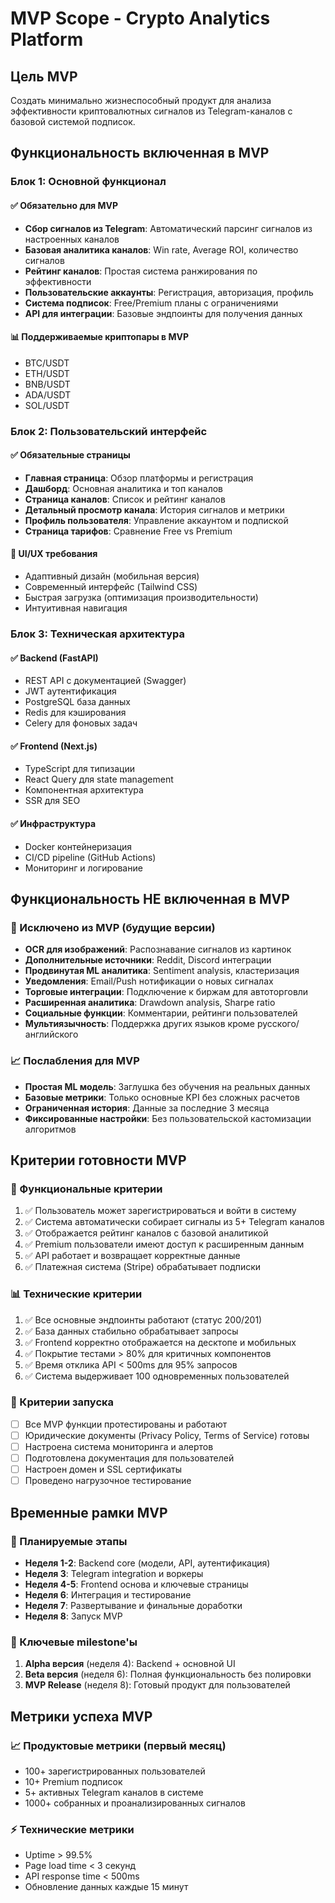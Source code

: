 # MVP Scope - Crypto Analytics Platform

## Цель MVP
Создать минимально жизнеспособный продукт для анализа эффективности криптовалютных сигналов из Telegram-каналов с базовой системой подписок.

## Функциональность включенная в MVP

### Блок 1: Основной функционал
#### ✅ Обязательно для MVP
- **Сбор сигналов из Telegram**: Автоматический парсинг сигналов из настроенных каналов
- **Базовая аналитика каналов**: Win rate, Average ROI, количество сигналов
- **Рейтинг каналов**: Простая система ранжирования по эффективности
- **Пользовательские аккаунты**: Регистрация, авторизация, профиль
- **Система подписок**: Free/Premium планы с ограничениями
- **API для интеграции**: Базовые эндпоинты для получения данных

#### 📊 Поддерживаемые криптопары в MVP
- BTC/USDT
- ETH/USDT  
- BNB/USDT
- ADA/USDT
- SOL/USDT

### Блок 2: Пользовательский интерфейс
#### ✅ Обязательные страницы
- **Главная страница**: Обзор платформы и регистрация
- **Дашборд**: Основная аналитика и топ каналов
- **Страница каналов**: Список и рейтинг каналов
- **Детальный просмотр канала**: История сигналов и метрики
- **Профиль пользователя**: Управление аккаунтом и подпиской
- **Страница тарифов**: Сравнение Free vs Premium

#### 🎨 UI/UX требования
- Адаптивный дизайн (мобильная версия)
- Современный интерфейс (Tailwind CSS)
- Быстрая загрузка (оптимизация производительности)
- Интуитивная навигация

### Блок 3: Техническая архитектура
#### ✅ Backend (FastAPI)
- REST API с документацией (Swagger)
- JWT аутентификация
- PostgreSQL база данных
- Redis для кэширования
- Celery для фоновых задач

#### ✅ Frontend (Next.js)
- TypeScript для типизации
- React Query для state management
- Компонентная архитектура
- SSR для SEO

#### ✅ Инфраструктура
- Docker контейнеризация
- CI/CD pipeline (GitHub Actions)
- Мониторинг и логирование

## Функциональность НЕ включенная в MVP

### 🚫 Исключено из MVP (будущие версии)
- **OCR для изображений**: Распознавание сигналов из картинок
- **Дополнительные источники**: Reddit, Discord интеграции  
- **Продвинутая ML аналитика**: Sentiment analysis, кластеризация
- **Уведомления**: Email/Push нотификации о новых сигналах
- **Торговые интеграции**: Подключение к биржам для автоторговли
- **Расширенная аналитика**: Drawdown analysis, Sharpe ratio
- **Социальные функции**: Комментарии, рейтинги пользователей
- **Мультиязычность**: Поддержка других языков кроме русского/английского

### 📈 Послабления для MVP
- **Простая ML модель**: Заглушка без обучения на реальных данных
- **Базовые метрики**: Только основные KPI без сложных расчетов
- **Ограниченная история**: Данные за последние 3 месяца
- **Фиксированные настройки**: Без пользовательской кастомизации алгоритмов

## Критерии готовности MVP

### 🎯 Функциональные критерии
1. ✅ Пользователь может зарегистрироваться и войти в систему
2. ✅ Система автоматически собирает сигналы из 5+ Telegram каналов
3. ✅ Отображается рейтинг каналов с базовой аналитикой
4. ✅ Premium пользователи имеют доступ к расширенным данным
5. ✅ API работает и возвращает корректные данные
6. ✅ Платежная система (Stripe) обрабатывает подписки

### 📊 Технические критерии
1. ✅ Все основные эндпоинты работают (статус 200/201)
2. ✅ База данных стабильно обрабатывает запросы
3. ✅ Frontend корректно отображается на десктопе и мобильных
4. ✅ Покрытие тестами > 80% для критичных компонентов
5. ✅ Время отклика API < 500ms для 95% запросов
6. ✅ Система выдерживает 100 одновременных пользователей

### 🚀 Критерии запуска
- [ ] Все MVP функции протестированы и работают
- [ ] Юридические документы (Privacy Policy, Terms of Service) готовы
- [ ] Настроена система мониторинга и алертов
- [ ] Подготовлена документация для пользователей
- [ ] Настроен домен и SSL сертификаты
- [ ] Проведено нагрузочное тестирование

## Временные рамки MVP

### 📅 Планируемые этапы
- **Неделя 1-2**: Backend core (модели, API, аутентификация)
- **Неделя 3**: Telegram integration и воркеры
- **Неделя 4-5**: Frontend основа и ключевые страницы  
- **Неделя 6**: Интеграция и тестирование
- **Неделя 7**: Развертывание и финальные доработки
- **Неделя 8**: Запуск MVP

### 🎯 Ключевые milestone'ы
1. **Alpha версия** (неделя 4): Backend + основной UI
2. **Beta версия** (неделя 6): Полная функциональность без полировки
3. **MVP Release** (неделя 8): Готовый продукт для пользователей

## Метрики успеха MVP

### 📈 Продуктовые метрики (первый месяц)
- 100+ зарегистрированных пользователей
- 10+ Premium подписок
- 5+ активных Telegram каналов в системе
- 1000+ собранных и проанализированных сигналов

### ⚡ Технические метрики
- Uptime > 99.5%
- Page load time < 3 секунд
- API response time < 500ms
- Обновление данных каждые 15 минут 